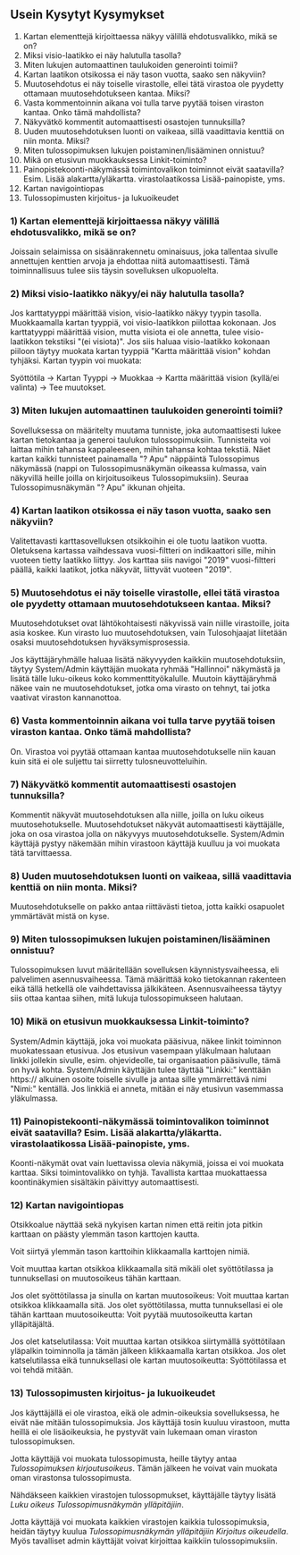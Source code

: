 Usein Kysytyt Kysymykset
------------

1) Kartan elementtejä kirjoittaessa näkyy välillä ehdotusvalikko, mikä se on?
2) Miksi visio-laatikko ei näy halutulla tasolla?
3) Miten lukujen automaattinen taulukoiden generointi toimii?
4) Kartan laatikon otsikossa ei näy tason vuotta, saako sen näkyviin?
5) Muutosehdotus ei näy toiselle virastolle, ellei tätä virastoa ole pyydetty ottamaan muutosehdotukseen kantaa. Miksi?
6) Vasta kommentoinnin aikana voi tulla tarve pyytää toisen viraston kantaa. Onko tämä mahdollista?
7) Näkyvätkö kommentit automaattisesti osastojen tunnuksilla?
8) Uuden muutosehdotuksen luonti on vaikeaa, sillä vaadittavia kenttiä on niin monta. Miksi?
9) Miten tulossopimuksen lukujen poistaminen/lisääminen onnistuu?
10) Mikä on etusivun muokkauksessa Linkit-toiminto?
11) Painopistekoonti-näkymässä toimintovalikon toiminnot eivät saatavilla? Esim. Lisää alakartta/yläkartta. virastolaatikossa Lisää-painopiste, yms.
12) Kartan navigointiopas
13) Tulossopimusten kirjoitus- ja lukuoikeudet

### 1) Kartan elementtejä kirjoittaessa näkyy välillä ehdotusvalikko, mikä se on?

Joissain selaimissa on sisäänrakennetu ominaisuus, joka tallentaa sivulle annettujen kenttien arvoja ja ehdottaa niitä automaattisesti. Tämä toiminnallisuus tulee siis täysin sovelluksen ulkopuolelta.

### 2) Miksi visio-laatikko näkyy/ei näy halutulla tasolla?

Jos karttatyyppi määrittää vision, visio-laatikko näkyy tyypin tasolla. Muokkaamalla kartan tyyppiä, voi visio-laatikkon piilottaa kokonaan. Jos karttatyyppi määrittää vision, mutta visiota ei ole annetta, tulee visio-laatikkon tekstiksi "(ei visiota)". Jos siis haluaa visio-laatikko kokonaan piiloon täytyy muokata kartan tyyppiä "Kartta määrittää vision" kohdan tyhjäksi. Kartan tyypin voi muokata:

Syöttötila -> Kartan Tyyppi -> Muokkaa -> Kartta määrittää vision (kyllä/ei valinta) -> Tee muutokset.

### 3) Miten lukujen automaattinen taulukoiden generointi toimii?

Sovelluksessa on määritelty muutama tunniste, joka automaattisesti lukee kartan tietokantaa ja generoi taulukon tulossopimuksiin. Tunnisteita voi laittaa mihin tahansa kappaleeseen, mihin tahansa kohtaa tekstiä. Näet kartan kaikki tunnisteet painamalla "? Apu" näppäintä Tulossopimus näkymässä (nappi on Tulossopimusnäkymän oikeassa kulmassa, vain näkyvillä heille joilla on kirjoitusoikeus Tulossopimuksiin). Seuraa Tulossopimusnäkymän "? Apu" ikkunan ohjeita.

### 4) Kartan laatikon otsikossa ei näy tason vuotta, saako sen näkyviin?

Valitettavasti karttasovelluksen otsikkoihin ei ole tuotu laatikon vuotta. Oletuksena kartassa vaihdessava vuosi-filtteri on indikaattori sille, mihin vuoteen tietty laatikko liittyy. Jos karttaa siis navigoi "2019" vuosi-filtteri päällä, kaikki laatikot, jotka näkyvät, liittyvät vuoteen "2019".

### 5) Muutosehdotus ei näy toiselle virastolle, ellei tätä virastoa ole pyydetty ottamaan muutosehdotukseen kantaa. Miksi?

Muutosehdotukset ovat lähtökohtaisesti näkyvissä vain niille virastoille, joita asia koskee. Kun virasto luo muutosehdotuksen, vain Tulosohjaajat liitetään osaksi muutosehdotuksen hyväksymisprosessia.

Jos käyttäjäryhmälle haluaa lisätä näkyvyyden kaikkiin muutosehdotuksiin, täytyy System/Admin käyttäjän muokata ryhmää "Hallinnoi" näkymästä ja lisätä tälle luku-oikeus koko kommenttityökalulle. Muutoin käyttäjäryhmä näkee vain ne muutosehdotukset, jotka oma virasto on tehnyt, tai jotka vaativat viraston kannanottoa.

### 6) Vasta kommentoinnin aikana voi tulla tarve pyytää toisen viraston kantaa. Onko tämä mahdollista?

On. Virastoa voi pyytää ottamaan kantaa muutosehdotukselle niin kauan kuin sitä ei ole suljettu tai siirretty tulosneuvotteluihin.

### 7) Näkyvätkö kommentit automaattisesti osastojen tunnuksilla?

Kommentit näkyvät muutosehdotuksen alla niille, joilla on luku oikeus muutosehotukselle. Muutosehdotukset näkyvät automaattisesti käyttäjälle, joka on osa virastoa jolla on näkyvyys muutosehdotukselle. System/Admin käyttäjä pystyy näkemään mihin virastoon käyttäjä kuulluu ja voi muokata tätä tarvittaessa.

### 8) Uuden muutosehdotuksen luonti on vaikeaa, sillä vaadittavia kenttiä on niin monta. Miksi?

Muutosehdotukselle on pakko antaa riittävästi tietoa, jotta kaikki osapuolet ymmärtävät mistä on kyse.

### 9) Miten tulossopimuksen lukujen poistaminen/lisääminen onnistuu?

Tulossopimuksen luvut määritellään sovelluksen käynnistysvaiheessa, eli palvelimen asennusvaiheessa. Tämä määrittää koko tietokannan rakenteen eikä tällä hetkellä ole vaihdettavissa jälkikäteen. Asennusvaiheessa täytyy siis ottaa kantaa siihen, mitä lukuja tulossopimukseen halutaan.

### 10) Mikä on etusivun muokkauksessa Linkit-toiminto?

System/Admin käyttäjä, joka voi muokata pääsivua, näkee linkit toiminnon muokatessaan etusivua. Jos etusivun vasempaan yläkulmaan halutaan linkki jollekin sivulle, esim. ohjevideolle, tai organisaation pääsivulle, tämä on hyvä kohta. System/Admin käyttäjän tulee täyttää "Linkki:" kenttään https:// alkuinen osoite toiselle sivulle ja antaa sille ymmärrettävä nimi "Nimi:" kentällä. Jos linkkiä ei anneta, mitään ei näy etusivun vasemmassa yläkulmassa.

### 11) Painopistekoonti-näkymässä toimintovalikon toiminnot eivät saatavilla? Esim. Lisää alakartta/yläkartta. virastolaatikossa Lisää-painopiste, yms.

Koonti-näkymät ovat vain luettavissa olevia näkymiä, joissa ei voi muokata karttaa. Siksi toimintovalikko on tyhjä. Tavallista karttaa muokattaessa koontinäkymien sisältäkin päivittyy automaattisesti.

### 12) Kartan navigointiopas

Otsikkoalue näyttää sekä nykyisen kartan nimen että reitin jota pitkin karttaan on päästy ylemmän tason karttojen kautta.

Voit siirtyä ylemmän tason karttoihin klikkaamalla karttojen nimiä.

Voit muuttaa kartan otsikkoa klikkaamalla sitä mikäli olet syöttötilassa ja tunnuksellasi on muutosoikeus tähän karttaan.

Jos olet syöttötilassa ja sinulla on kartan muutosoikeus: Voit muuttaa kartan otsikkoa klikkaamalla sitä.
Jos olet syöttötilassa, mutta tunnuksellasi ei ole tähän karttaan muutosoikeutta: Voit pyytää muutosoikeutta kartan ylläpitäjältä.

Jos olet katselutilassa: Voit muuttaa kartan otsikkoa siirtymällä syöttötilaan yläpalkin toiminnolla ja tämän jälkeen klikkaamalla kartan otsikkoa.
Jos olet katselutilassa eikä tunnuksellasi ole kartan muutosoikeutta: Syöttötilassa et voi tehdä mitään.

### 13) Tulossopimusten kirjoitus- ja lukuoikeudet

Jos käyttäjällä ei ole virastoa, eikä ole admin-oikeuksia sovelluksessa, he eivät näe mitään tulossopimuksia.
Jos käyttäjä tosin kuuluu virastoon, mutta heillä ei ole lisäoikeuksia, he pystyvät vain lukemaan oman viraston tulossopimuksen.

Jotta käyttäjä voi muokata tulossopimusta, heille täytyy antaa *Tulossopimuksen kirjoutusoikeus*. Tämän jälkeen he voivat vain muokata oman virastonsa tulossopimusta.

Nähdäkseen kaikkien virastojen tulossopmukset, käyttäjälle täytyy lisätä *Luku oikeus Tulossopimusnäkymän ylläpitäjiin*.

Jotta käyttäjä voi muokata kaikkien virastojen kaikkia tulossopimuksia, heidän täytyy kuulua *Tulossopimusnäkymän ylläpitäjiin Kirjoitus oikeudella*. Myös tavalliset admin käyttäjät voivat kirjoittaa kaikkiin tulossopimuksiin.